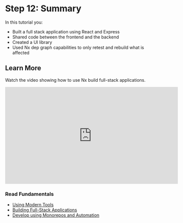 # Step 12: Summary

In this tutorial you:

- Built a full stack application using React and Express
- Shared code between the frontend and the backend
- Created a UI library
- Used Nx dep graph capabilities to only retest and rebuild what is affected

## Learn More

Watch the video showing how to use Nx build full-stack applications.

<iframe width="560" height="315" src="https://www.youtube.com/embed/Jxh_--FeJeY" frameborder="0" allow="accelerometer; autoplay; encrypted-media; gyroscope; picture-in-picture" allowfullscreen></iframe>

### Read Fundamentals

- [Using Modern Tools](/react/fundamentals/use-modern-tools)
- [Building Full-Stack Applications](/react/fundamentals/build-full-stack-applications)
- [Develop using Monorepos and Automation](/react/fundamentals/monorepos-automation)
